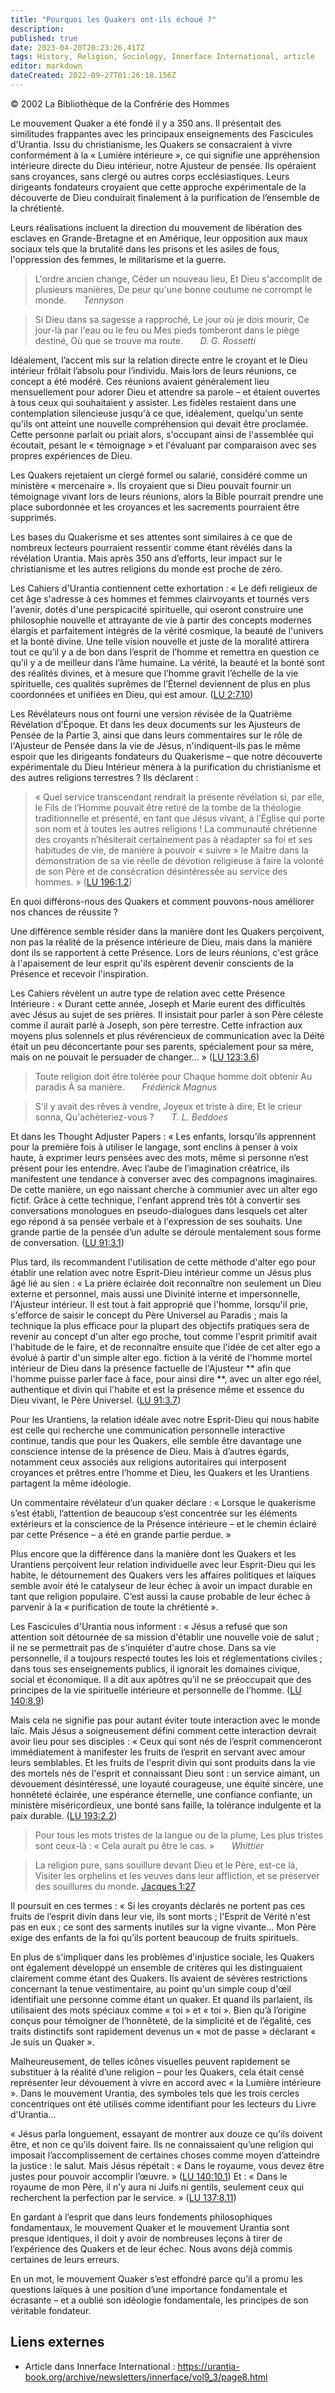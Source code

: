 ```yaml
---
title: "Pourquoi les Quakers ont-ils échoué ?"
description: 
published: true
date: 2023-04-20T20:23:26.417Z
tags: History, Religion, Sociology, Innerface International, article
editor: markdown
dateCreated: 2022-09-27T01:26:18.156Z
---
```


<p class="v-card v-sheet theme--light gray lighten-3 px-2">© 2002 La Bibliothèque de la Confrérie des Hommes</p>


Le mouvement Quaker a été fondé il y a 350 ans. Il présentait des similitudes frappantes avec les principaux enseignements des Fascicules d'Urantia. Issu du christianisme, les Quakers se consacraient à vivre conformément à la « Lumière intérieure », ce qui signifie une appréhension intérieure directe du Dieu intérieur, notre Ajusteur de pensée. Ils opéraient sans croyances, sans clergé ou autres corps ecclésiastiques. Leurs dirigeants fondateurs croyaient que cette approche expérimentale de la découverte de Dieu conduirait finalement à la purification de l’ensemble de la chrétienté.

Leurs réalisations incluent la direction du mouvement de libération des esclaves en Grande-Bretagne et en Amérique, leur opposition aux maux sociaux tels que la brutalité dans les prisons et les asiles de fous, l'oppression des femmes, le militarisme et la guerre.

> L'ordre ancien change,
> Céder un nouveau lieu,
> Et Dieu s'accomplit de plusieurs manières,
> De peur qu'une bonne coutume ne corrompt le monde.
> &nbsp; &nbsp; &nbsp; _Tennyson_

> Si Dieu dans sa sagesse a rapproché,
> Le jour où je dois mourir,
> Ce jour-là par l'eau ou le feu ou
> Mes pieds tomberont dans le piège destiné,
> Où que se trouve ma route.
> &nbsp; &nbsp; &nbsp; _D. G. Rossetti_

Idéalement, l’accent mis sur la relation directe entre le croyant et le Dieu intérieur frôlait l’absolu pour l’individu. Mais lors de leurs réunions, ce concept a été modéré. Ces réunions avaient généralement lieu mensuellement pour adorer Dieu et attendre sa parole – et étaient ouvertes à tous ceux qui souhaitaient y assister. Les fidèles restaient dans une contemplation silencieuse jusqu'à ce que, idéalement, quelqu'un sente qu'ils ont atteint une nouvelle compréhension qui devait être proclamée. Cette personne parlait ou priait alors, s'occupant ainsi de l'assemblée qui écoutait, pesant le « témoignage » et l'évaluant par comparaison avec ses propres expériences de Dieu.

Les Quakers rejetaient un clergé formel ou salarié, considéré comme un ministère « mercenaire ». Ils croyaient que si Dieu pouvait fournir un témoignage vivant lors de leurs réunions, alors la Bible pourrait prendre une place subordonnée et les croyances et les sacrements pourraient être supprimés.

Les bases du Quakerisme et ses attentes sont similaires à ce que de nombreux lecteurs pourraient ressentir comme étant révélés dans la révélation Urantia. Mais après 350 ans d’efforts, leur impact sur le christianisme et les autres religions du monde est proche de zéro.

Les Cahiers d'Urantia contiennent cette exhortation : « Le défi religieux de cet âge s'adresse à ces hommes et femmes clairvoyants et tournés vers l'avenir, dotés d'une perspicacité spirituelle, qui oseront construire une philosophie nouvelle et attrayante de vie à partir des concepts modernes élargis et parfaitement intégrés de la vérité cosmique, la beauté de l'univers et la bonté divine. Une telle vision nouvelle et juste de la moralité attirera tout ce qu’il y a de bon dans l’esprit de l’homme et remettra en question ce qu’il y a de meilleur dans l’âme humaine. La vérité, la beauté et la bonté sont des réalités divines, et à mesure que l’homme gravit l’échelle de la vie spirituelle, ces qualités suprêmes de l’Éternel deviennent de plus en plus coordonnées et unifiées en Dieu, qui est amour. ([LU 2:7.10](/fr/The_Urantia_Book/2#p7_10))

Les Révélateurs nous ont fourni une version révisée de la Quatrième Révélation d’Époque. Et dans les deux documents sur les Ajusteurs de Pensée de la Partie 3, ainsi que dans leurs commentaires sur le rôle de l'Ajusteur de Pensée dans la vie de Jésus, n'indiquent-ils pas le même espoir que les dirigeants fondateurs du Quakerisme – que notre découverte expérimentale du Dieu Intérieur mènera à la purification du christianisme et des autres religions terrestres ? Ils déclarent :

> « Quel service transcendant rendrait la présente révélation si, par elle, le Fils de l’Homme pouvait être retiré de la tombe de la théologie traditionnelle et présenté, en tant que Jésus vivant, à l’Église qui porte son nom et à toutes les autres religions ! La communauté chrétienne des croyants n’hésiterait certainement pas à réadapter sa foi et ses habitudes de vie, de manière à pouvoir « suivre » le Maitre dans la démonstration de sa vie réelle de dévotion religieuse à faire la volonté de son Père et de consécration désintéressée au service des hommes. » ([LU 196:1.2](/fr/The_Urantia_Book/196#p1_2))

En quoi différons-nous des Quakers et comment pouvons-nous améliorer nos chances de réussite ?

Une différence semble résider dans la manière dont les Quakers perçoivent, non pas la réalité de la présence intérieure de Dieu, mais dans la manière dont ils se rapportent à cette Présence. Lors de leurs réunions, c'est grâce à l'apaisement de leur esprit qu'ils espèrent devenir conscients de la Présence et recevoir l'inspiration.

Les Cahiers révèlent un autre type de relation avec cette Présence Intérieure : « Durant cette année, Joseph et Marie eurent des difficultés avec Jésus au sujet de ses prières. Il insistait pour parler à son Père céleste comme il aurait parlé à Joseph, son père terrestre. Cette infraction aux moyens plus solennels et plus révérencieux de communication avec la Déité était un peu déconcertante pour ses parents, spécialement pour sa mère, mais on ne pouvait le persuader de changer... » ([LU 123:3.6](/fr/The_Urantia_Book/123#p3_6))

> Toute religion doit être tolérée pour
> Chaque homme doit obtenir
> Au paradis
> À sa manière.
> &nbsp; &nbsp; &nbsp; _Frédérick Magnus_

> S'il y avait des rêves à vendre,
> Joyeux et triste à dire,
> Et le crieur sonna,
> Qu'achèteriez-vous ?
> &nbsp; &nbsp; &nbsp; _T. L. Beddoes_

Et dans les Thought Adjuster Papers : « Les enfants, lorsqu’ils apprennent pour la première fois à utiliser le langage, sont enclins à penser à voix haute, à exprimer leurs pensées avec des mots, même si personne n’est présent pour les entendre. Avec l’aube de l’imagination créatrice, ils manifestent une tendance à converser avec des compagnons imaginaires. De cette manière, un ego naissant cherche à communier avec un alter ego fictif. Grâce à cette technique, l'enfant apprend très tôt à convertir ses conversations monologues en pseudo-dialogues dans lesquels cet alter ego répond à sa pensée verbale et à l'expression de ses souhaits. Une grande partie de la pensée d’un adulte se déroule mentalement sous forme de conversation. ([LU 91:3.1](/fr/The_Urantia_Book/91#p3_1))

Plus tard, ils recommandent l'utilisation de cette méthode d'alter ego pour établir une relation avec notre Esprit-Dieu intérieur comme un Jésus plus âgé lié au sien : « La prière éclairée doit reconnaître non seulement un Dieu externe et personnel, mais aussi une Divinité interne et impersonnelle, l'Ajusteur intérieur. Il est tout à fait approprié que l'homme, lorsqu'il prie, s'efforce de saisir le concept du Père Universel au Paradis ; mais la technique la plus efficace pour la plupart des objectifs pratiques sera de revenir au concept d'un alter ego proche, tout comme l'esprit primitif avait l'habitude de le faire, et de reconnaître ensuite que l'idée de cet alter ego a évolué à partir d'un simple alter ego. fiction à la vérité de l'homme mortel intérieur de Dieu dans la présence factuelle de l'Ajusteur ** afin que l'homme puisse parler face à face, pour ainsi dire **, avec un alter ego réel, authentique et divin qui l'habite et est la présence même et essence du Dieu vivant, le Père Universel. ([LU 91:3.7](/fr/The_Urantia_Book/91#p3_7))

Pour les Urantiens, la relation idéale avec notre Esprit-Dieu qui nous habite est celle qui recherche une communication personnelle interactive continue, tandis que pour les Quakers, elle semble être davantage une conscience intense de la présence de Dieu. Mais à d’autres égards, notamment ceux associés aux religions autoritaires qui interposent croyances et prêtres entre l’homme et Dieu, les Quakers et les Urantiens partagent la même idéologie.

Un commentaire révélateur d’un quaker déclare : « Lorsque le quakerisme s’est établi, l’attention de beaucoup s’est concentrée sur les éléments extérieurs et la conscience de la Présence intérieure – et le chemin éclairé par cette Présence – a été en grande partie perdue. »

Plus encore que la différence dans la manière dont les Quakers et les Urantiens perçoivent leur relation individuelle avec leur Esprit-Dieu qui les habite, le détournement des Quakers vers les affaires politiques et laïques semble avoir été le catalyseur de leur échec à avoir un impact durable en tant que religion populaire. C’est aussi la cause probable de leur échec à parvenir à la « purification de toute la chrétienté ».

Les Fascicules d'Urantia nous informent : « Jésus a refusé que son attention soit détournée de sa mission d'établir une nouvelle voie de salut ; il ne se permettrait pas de s'inquiéter d'autre chose. Dans sa vie personnelle, il a toujours respecté toutes les lois et réglementations civiles ; dans tous ses enseignements publics, il ignorait les domaines civique, social et économique. Il a dit aux apôtres qu’il ne se préoccupait que des principes de la vie spirituelle intérieure et personnelle de l’homme. ([LU 140:8.9](/fr/The_Urantia_Book/140#p8_9))

Mais cela ne signifie pas pour autant éviter toute interaction avec le monde laïc. Mais Jésus a soigneusement défini comment cette interaction devrait avoir lieu pour ses disciples : « Ceux qui sont nés de l’esprit commenceront immédiatement à manifester les fruits de l’esprit en servant avec amour leurs semblables. Et les fruits de l'esprit divin qui sont produits dans la vie des mortels nés de l'esprit et connaissant Dieu sont : un service aimant, un dévouement désintéressé, une loyauté courageuse, une équité sincère, une honnêteté éclairée, une espérance éternelle, une confiance confiante, un ministère miséricordieux, une bonté sans faille, la tolérance indulgente et la paix durable. ([LU 193:2.2](/fr/The_Urantia_Book/193#p2_2))

> Pour tous les mots tristes de la langue ou de la plume,
> Les plus tristes sont ceux-là :
> « Cela aurait pu être le cas. »
> &nbsp; &nbsp; &nbsp; _Whittier_

> La religion pure, sans souillure devant Dieu et le Père, est-ce là,
> Visiter les orphelins et les veuves dans leur affliction, et se préserver des souillures du monde. [Jacques 1:27](/fr/Bible/James/1#v27)

Il poursuit en ces termes : « Si les croyants déclarés ne portent pas ces fruits de l’esprit divin dans leur vie, ils sont morts ; l'Esprit de Vérité n'est pas en eux ; ce sont des sarments inutiles sur la vigne vivante... Mon Père exige des enfants de la foi qu’ils portent beaucoup de fruits spirituels.

En plus de s'impliquer dans les problèmes d'injustice sociale, les Quakers ont également développé un ensemble de critères qui les distinguaient clairement comme étant des Quakers. Ils avaient de sévères restrictions concernant la tenue vestimentaire, au point qu'un simple coup d'œil identifiait une personne comme étant un quaker. Et quand ils parlaient, ils utilisaient des mots spéciaux comme « toi » et « toi ». Bien qu’à l’origine conçus pour témoigner de l’honnêteté, de la simplicité et de l’égalité, ces traits distinctifs sont rapidement devenus un « mot de passe » déclarant « Je suis un Quaker ».

Malheureusement, de telles icônes visuelles peuvent rapidement se substituer à la réalité d’une religion – pour les Quakers, cela était censé représenter leur dévouement à vivre en accord avec « la Lumière intérieure ». Dans le mouvement Urantia, des symboles tels que les trois cercles concentriques ont été utilisés comme identifiant pour les lecteurs du Livre d'Urantia...

« Jésus parla longuement, essayant de montrer aux douze ce qu'ils doivent être, et non ce qu'ils doivent faire. Ils ne connaissaient qu’une religion qui imposait l’accomplissement de certaines choses comme moyen d’atteindre la justice : le salut. Mais Jésus répétait : « Dans le royaume, vous devez être justes pour pouvoir accomplir l’œuvre. » ([LU 140:10.1](/fr/The_Urantia_Book/140#p10_1)) Et : « Dans le royaume de mon Père, il n'y aura ni Juifs ni gentils, seulement ceux qui recherchent la perfection par le service. » ([LU 137:8.11](/fr/The_Urantia_Book/137#p8_11))

En gardant à l’esprit que dans leurs fondements philosophiques fondamentaux, le mouvement Quaker et le mouvement Urantia sont presque identiques, il doit y avoir de nombreuses leçons à tirer de l’expérience des Quakers et de leur échec. Nous avons déjà commis certaines de leurs erreurs.

En un mot, le mouvement Quaker s’est effondré parce qu’il a promu les questions laïques à une position d’une importance fondamentale et écrasante – et a oublié son idéologie fondamentale, les principes de son véritable fondateur.

## Liens externes

- Article dans Innerface International : https://urantia-book.org/archive/newsletters/innerface/vol9_3/page8.html



